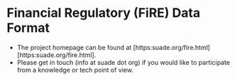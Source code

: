 # Financial Regulatory (FiRE) Data Format

- The project homepage can be found at [https:suade.org/fire.html][https:suade.org/fire.html].
- Please get in touch (info at suade dot org) if you would like to participate from a knowledge or tech point of view. 
